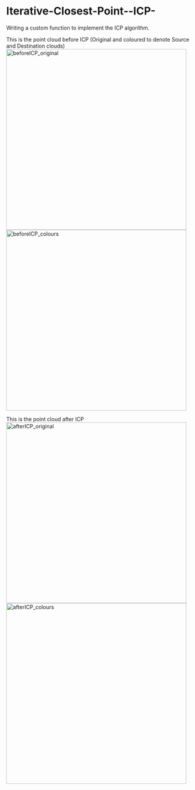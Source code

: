 # Iterative-Closest-Point--ICP-


Writing a custom function to implement the ICP algorithm.

This is the point cloud before ICP (Original and coloured to denote Source and Destination clouds)
<img width="480" alt="beforeICP_original" src="https://user-images.githubusercontent.com/103215628/202779490-b3b28602-93d0-43b4-aeab-9a54bbe2b13b.png"> <img width="480" alt="beforeICP_colours" src="https://user-images.githubusercontent.com/103215628/202779500-cee7ce27-b1ed-4562-a88a-8c8552106725.png">



This is the point cloud after ICP
<img width="480" alt="afterICP_original" src="https://user-images.githubusercontent.com/103215628/202779537-f25a8d4d-f048-4c3b-a3d6-65bb663829ab.png"> <img width="480" alt="afterICP_colours" src="https://user-images.githubusercontent.com/103215628/202779542-0b2d67b9-220e-4678-b065-72a8d331b585.png">
